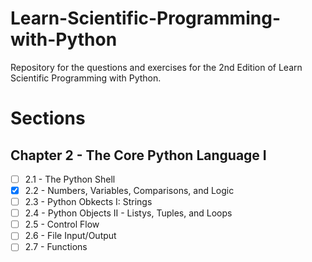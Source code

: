 # Learn-Scientific-Programming-with-Python
Repository for the questions and exercises for the 2nd Edition of Learn Scientific Programming with Python.
 # Sections
 
## Chapter 2 - The Core Python Language I
- [ ] 2.1 - The Python Shell
- [X] 2.2 - Numbers, Variables, Comparisons, and Logic
- [ ] 2.3 - Python Obkects I: Strings
- [ ] 2.4 - Python Objects II - Listys, Tuples, and Loops
- [ ] 2.5 - Control Flow
- [ ] 2.6 - File Input/Output
- [ ] 2.7 - Functions
